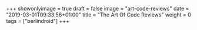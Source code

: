 +++
showonlyimage = true
draft = false
image = "art-code-reviews"
date = "2019-03-01T09:33:56+01:00"
title = "The Art Of Code Reviews"
weight = 0
tags = ["berlindroid"]
+++


